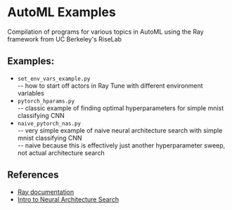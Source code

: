 # AutoML Examples

Compilation of programs for various topics in AutoML using the Ray framework from UC Berkeley's RiseLab

## Examples:

- `set_env_vars_example.py`  
-- how to start off actors in Ray Tune with different environment variables
- `pytorch_hparams.py`  
-- classic example of finding optimal hyperparameters for simple mnist classifying CNN
- `naive_pytorch_nas.py`  
-- very simple example of naive neural architecture search with simple mnist classifying CNN  
-- naive because this is effectively just another hyperparameter sweep, not actual architecture search

## References

- [Ray documentation](https://docs.ray.io/en/latest/)
- [Intro to Neural Architecture Search](https://medium.com/@SmartLabAI/introduction-to-neural-architecture-search-reinforcement-learning-approach-55604772f173)
